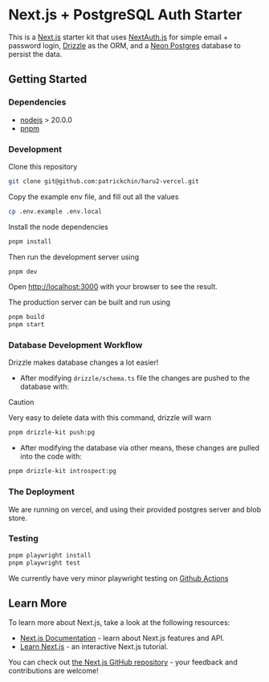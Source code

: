 # Next.js + PostgreSQL Auth Starter

This is a [Next.js](https://nextjs.org/) starter kit that uses [NextAuth.js](https://next-auth.js.org/) for simple email + password login, [Drizzle](https://orm.drizzle.team) as the ORM, and a [Neon Postgres](https://vercel.com/postgres) database to persist the data.

## Getting Started

### Dependencies

- [nodejs](https://nodejs.org/) > 20.0.0
- [pnpm](https://pnpm.io/)

### Development

Clone this repository
```bash
git clone git@github.com:patrickchin/haru2-vercel.git
```
Copy the example env file, and fill out all the values
```bash
cp .env.example .env.local
```
Install the node dependencies
```bash
pnpm install
```
Then run the development server using
```bash
pnpm dev
```
Open [http://localhost:3000](http://localhost:3000) with your browser to see the result.

The production server can be built and run using
```bash
pnpm build
pnpm start
```

### Database Development Workflow

Drizzle makes database changes a lot easier!

- After modifying `drizzle/schema.ts` file the changes are pushed to the database with:
> [!CAUTION]
> Very easy to delete data with this command, drizzle will warn 
```bash
pnpm drizzle-kit push:pg
```
- After modifying the database via other means, these changes are pulled into the code with:
```bash
pnpm drizzle-kit introspect:pg
```

### The Deployment

We are running on vercel, and using their provided postgres server and blob store.

### Testing

```bash
pnpm playwright install
pnpm playwright test
```
We currently have very minor playwright testing on [Github Actions](https://github.com/patrickchin/haru2-vercel/actions) 

## Learn More

To learn more about Next.js, take a look at the following resources:

- [Next.js Documentation](https://nextjs.org/docs) - learn about Next.js features and API.
- [Learn Next.js](https://nextjs.org/learn) - an interactive Next.js tutorial.

You can check out [the Next.js GitHub repository](https://github.com/vercel/next.js/) - your feedback and contributions are welcome!
